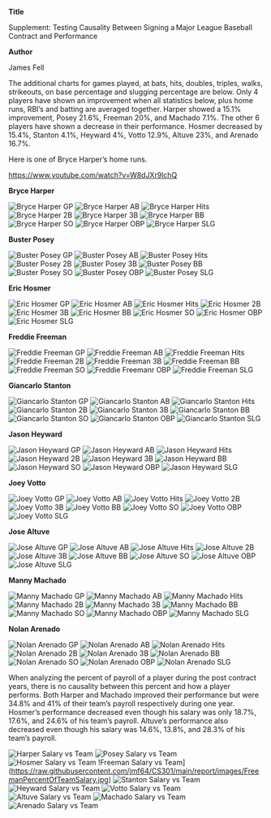 **Title**

Supplement: Testing Causality Between Signing a Major League Baseball Contract and Performance 

**Author**

James Fell

The additional charts for games played, at bats, hits, doubles, triples, walks, strikeouts, on base percentage and slugging percentage are below.  Only 4 players have shown an improvement when all statistics below, plus home runs, RBI’s and batting are averaged together.  Harper showed a 15.1% improvement, Posey 21.6%, Freeman 20%, and Machado 7.1%.  The other 6 players have shown a decrease in their performance. Hosmer decreased by 15.4%, Stanton 4.1%, Heyward 4%, Votto 12.9%, Altuve 23%, and Arenado 16.7%.  

Here is one of Bryce Harper’s home runs.

https://www.youtube.com/watch?v=W8dJXr9lchQ

**Bryce Harper**

![Bryce Harper GP](https://raw.githubusercontent.com/jmf64/CS301/main/report/images/HarperGP.jpg)
![Bryce Harper AB](https://raw.githubusercontent.com/jmf64/CS301/main/report/images/HarperAB.jpg)
![Bryce Harper Hits](https://raw.githubusercontent.com/jmf64/CS301/main/report/images/HarperHits.jpg)
![Bryce Harper 2B](https://raw.githubusercontent.com/jmf64/CS301/main/report/images/Harper2B.jpg)
![Bryce Harper 3B](https://raw.githubusercontent.com/jmf64/CS301/main/report/images/Harper3B.jpg)
![Bryce Harper BB](https://raw.githubusercontent.com/jmf64/CS301/main/report/images/HarperBB.jpg)
![Bryce Harper SO](https://raw.githubusercontent.com/jmf64/CS301/main/report/images/HarperSO.jpg)
![Bryce Harper OBP](https://raw.githubusercontent.com/jmf64/CS301/main/report/images/HarperOBP.jpg)
![Bryce Harper SLG](https://raw.githubusercontent.com/jmf64/CS301/main/report/images/HarperSLG.jpg)

**Buster Posey**

![Buster Posey GP](https://raw.githubusercontent.com/jmf64/CS301/main/report/images/PoseyGP.jpg)
![Buster Posey AB](https://raw.githubusercontent.com/jmf64/CS301/main/report/images/PoseyAB.jpg)
![Buster Posey Hits](https://raw.githubusercontent.com/jmf64/CS301/main/report/images/PoseyHits.jpg)
![Buster Posey 2B](https://raw.githubusercontent.com/jmf64/CS301/main/report/images/Posey2B.jpg)
![Buster Posey 3B](https://raw.githubusercontent.com/jmf64/CS301/main/report/images/Posey3B.jpg)
![Buster Posey BB](https://raw.githubusercontent.com/jmf64/CS301/main/report/images/PoseyBB.jpg)
![Buster Posey SO](https://raw.githubusercontent.com/jmf64/CS301/main/report/images/PoseySO.jpg)
![Buster Posey OBP](https://raw.githubusercontent.com/jmf64/CS301/main/report/images/PoseyOBP.jpg)
![Buster Posey SLG](https://raw.githubusercontent.com/jmf64/CS301/main/report/images/PoseySLG.jpg)

**Eric Hosmer**

![Eric Hosmer GP](https://raw.githubusercontent.com/jmf64/CS301/main/report/images/HosmerGP.jpg)
![Eric Hosmer AB](https://raw.githubusercontent.com/jmf64/CS301/main/report/images/HosmerAB.jpg)
![Eric Hosmer Hits](https://raw.githubusercontent.com/jmf64/CS301/main/report/images/HosmerHits.jpg)
![Eric Hosmer 2B](https://raw.githubusercontent.com/jmf64/CS301/main/report/images/Hosmer2B.jpg)
![Eric Hosmer 3B](https://raw.githubusercontent.com/jmf64/CS301/main/report/images/Hosmer3B.jpg)
![Eric Hosmer BB](https://raw.githubusercontent.com/jmf64/CS301/main/report/images/HosmerBB.jpg)
![Eric Hosmer SO](https://raw.githubusercontent.com/jmf64/CS301/main/report/images/HosmerSO.jpg)
![Eric Hosmer OBP](https://raw.githubusercontent.com/jmf64/CS301/main/report/images/HosmerOBP.jpg)
![Eric Hosmer SLG](https://raw.githubusercontent.com/jmf64/CS301/main/report/images/HosmerSLG.jpg)

**Freddie Freeman**

![Freddie Freeman GP](https://raw.githubusercontent.com/jmf64/CS301/main/report/images/FreemanGP.jpg)
![Freddie Freeman AB](https://raw.githubusercontent.com/jmf64/CS301/main/report/images/FreemanAB.jpg)
![Freddie Freeman Hits](https://raw.githubusercontent.com/jmf64/CS301/main/report/images/FreemanHits.jpg)
![Freddie Freeman 2B](https://raw.githubusercontent.com/jmf64/CS301/main/report/images/Freeman2B.jpg)
![Freddie Freeman 3B](https://raw.githubusercontent.com/jmf64/CS301/main/report/images/Freeman3B.jpg)
![Freddie Freeman BB](https://raw.githubusercontent.com/jmf64/CS301/main/report/images/FreemanBB.jpg)
![Freddie Freeman SO](https://raw.githubusercontent.com/jmf64/CS301/main/report/images/FreemanSO.jpg)
![Freddie Freemanr OBP](https://raw.githubusercontent.com/jmf64/CS301/main/report/images/FreemanOBP.jpg)
![Freddie Freeman SLG](https://raw.githubusercontent.com/jmf64/CS301/main/report/images/FreemanSLG.jpg)

**Giancarlo Stanton**

![Giancarlo Stanton GP](https://raw.githubusercontent.com/jmf64/CS301/main/report/images/StantonGP.jpg)
![Giancarlo Stanton AB](https://raw.githubusercontent.com/jmf64/CS301/main/report/images/StantonAB.jpg)
![Giancarlo Stanton Hits](https://raw.githubusercontent.com/jmf64/CS301/main/report/images/StantonHits.jpg)
![Giancarlo Stanton 2B](https://raw.githubusercontent.com/jmf64/CS301/main/report/images/Stanton2B.jpg)
![Giancarlo Stanton 3B](https://raw.githubusercontent.com/jmf64/CS301/main/report/images/Stanton3B.jpg)
![Giancarlo Stanton BB](https://raw.githubusercontent.com/jmf64/CS301/main/report/images/StantonBB.jpg)
![Giancarlo Stanton SO](https://raw.githubusercontent.com/jmf64/CS301/main/report/images/StantonSO.jpg)
![Giancarlo Stanton OBP](https://raw.githubusercontent.com/jmf64/CS301/main/report/images/StantonOBP.jpg)
![Giancarlo Stanton SLG](https://raw.githubusercontent.com/jmf64/CS301/main/report/images/StantonSLG.jpg)

**Jason Heyward**

![Jason Heyward GP](https://raw.githubusercontent.com/jmf64/CS301/main/report/images/HeywardGP.jpg)
![Jason Heyward AB](https://raw.githubusercontent.com/jmf64/CS301/main/report/images/HeywardAB.jpg)
![Jason Heyward Hits](https://raw.githubusercontent.com/jmf64/CS301/main/report/images/HeywardHits.jpg)
![Jason Heyward 2B](https://raw.githubusercontent.com/jmf64/CS301/main/report/images/Heyward2B.jpg)
![Jason Heyward 3B](https://raw.githubusercontent.com/jmf64/CS301/main/report/images/Heyward3B.jpg)
![Jason Heyward BB](https://raw.githubusercontent.com/jmf64/CS301/main/report/images/HeywardBB.jpg)
![Jason Heyward SO](https://raw.githubusercontent.com/jmf64/CS301/main/report/images/HeywardSO.jpg)
![Jason Heyward OBP](https://raw.githubusercontent.com/jmf64/CS301/main/report/images/HeywardOBP.jpg)
![Jason Heyward SLG](https://raw.githubusercontent.com/jmf64/CS301/main/report/images/HeywardSLG.jpg)

**Joey Votto**

![Joey Votto GP](https://raw.githubusercontent.com/jmf64/CS301/main/report/images/VottoGP.jpg)
![Joey Votto AB](https://raw.githubusercontent.com/jmf64/CS301/main/report/images/VottoAB.jpg)
![Joey Votto Hits](https://raw.githubusercontent.com/jmf64/CS301/main/report/images/VottoHits.jpg)
![Joey Votto 2B](https://raw.githubusercontent.com/jmf64/CS301/main/report/images/Votto2B.jpg)
![Joey Votto 3B](https://raw.githubusercontent.com/jmf64/CS301/main/report/images/Votto3B.jpg)
![Joey Votto BB](https://raw.githubusercontent.com/jmf64/CS301/main/report/images/VottoBB.jpg)
![Joey Votto SO](https://raw.githubusercontent.com/jmf64/CS301/main/report/images/VottoSO.jpg)
![Joey Votto OBP](https://raw.githubusercontent.com/jmf64/CS301/main/report/images/VottoOBP.jpg)
![Joey Votto SLG](https://raw.githubusercontent.com/jmf64/CS301/main/report/images/VottoSLG.jpg)

**Jose Altuve**

![Jose Altuve GP](https://raw.githubusercontent.com/jmf64/CS301/main/report/images/AltuveGP.jpg)
![Jose Altuve AB](https://raw.githubusercontent.com/jmf64/CS301/main/report/images/AltuveAB.jpg)
![Jose Altuve Hits](https://raw.githubusercontent.com/jmf64/CS301/main/report/images/AltuveHits.jpg)
![Jose Altuve 2B](https://raw.githubusercontent.com/jmf64/CS301/main/report/images/Altuve2B.jpg)
![Jose Altuve 3B](https://raw.githubusercontent.com/jmf64/CS301/main/report/images/Altuve3B.jpg)
![Jose Altuve BB](https://raw.githubusercontent.com/jmf64/CS301/main/report/images/AltuveBB.jpg)
![Jose Altuve SO](https://raw.githubusercontent.com/jmf64/CS301/main/report/images/AltuveSO.jpg)
![Jose Altuve OBP](https://raw.githubusercontent.com/jmf64/CS301/main/report/images/AltuveOBP.jpg)
![Jose Altuve SLG](https://raw.githubusercontent.com/jmf64/CS301/main/report/images/AltuveSLG.jpg)

**Manny Machado**

![Manny Machado GP](https://raw.githubusercontent.com/jmf64/CS301/main/report/images/MachadoGP.jpg)
![Manny Machado AB](https://raw.githubusercontent.com/jmf64/CS301/main/report/images/MachadoAB.jpg)
![Manny Machado Hits](https://raw.githubusercontent.com/jmf64/CS301/main/report/images/MachadoHits.jpg)
![Manny Machado 2B](https://raw.githubusercontent.com/jmf64/CS301/main/report/images/Machado2B.jpg)
![Manny Machado 3B](https://raw.githubusercontent.com/jmf64/CS301/main/report/images/Machado3B.jpg)
![Manny Machado BB](https://raw.githubusercontent.com/jmf64/CS301/main/report/images/MachadoBB.jpg)
![Manny Machado SO](https://raw.githubusercontent.com/jmf64/CS301/main/report/images/MachadoSO.jpg)
![Manny Machado OBP](https://raw.githubusercontent.com/jmf64/CS301/main/report/images/MachadoOBP.jpg)
![Manny Machado SLG](https://raw.githubusercontent.com/jmf64/CS301/main/report/images/MachadoSLG.jpg)

**Nolan Arenado**

![Nolan Arenado GP](https://raw.githubusercontent.com/jmf64/CS301/main/report/images/ArenadoGP.jpg)
![Nolan Arenado AB](https://raw.githubusercontent.com/jmf64/CS301/main/report/images/ArenadoAB.jpg)
![Nolan Arenado Hits](https://raw.githubusercontent.com/jmf64/CS301/main/report/images/ArenadoHits.jpg)
![Nolan Arenado 2B](https://raw.githubusercontent.com/jmf64/CS301/main/report/images/Arenado2B.jpg)
![Nolan Arenado 3B](https://raw.githubusercontent.com/jmf64/CS301/main/report/images/Arenado3B.jpg)
![Nolan Arenado BB](https://raw.githubusercontent.com/jmf64/CS301/main/report/images/ArenadoBB.jpg)
![Nolan Arenado SO](https://raw.githubusercontent.com/jmf64/CS301/main/report/images/ArenadoSO.jpg)
![Nolan Arenado OBP](https://raw.githubusercontent.com/jmf64/CS301/main/report/images/ArenadoOBP.jpg)
![Nolan Arenado SLG](https://raw.githubusercontent.com/jmf64/CS301/main/report/images/ArenadoSLG.jpg)

When analyzing the percent of payroll of a player during the post contract years, there is no causality between this percent and how a player performs.  Both Harper and Machado improved their performance but were 34.8% and 41% of their team’s payroll respectively during one year.  Hosmer’s performance decreased even though his salary was only 18.7%, 17.6%, and 24.6% of his team’s payroll.  Altuve’s performance also decreased even though his salary was 14.6%, 13.8%, and 28.3% of his team’s payroll. 

![Harper Salary vs Team](https://raw.githubusercontent.com/jmf64/CS301/main/report/images/HarperPercentOfTeamSalary.jpg)
![Posey Salary vs Team](https://raw.githubusercontent.com/jmf64/CS301/main/report/images/PoseyPercentOfTeamSalary.jpg)
![Hosmer Salary vs Team](https://raw.githubusercontent.com/jmf64/CS301/main/report/images/HosmerPercentOfTeamSalary.jpg)
!Freeman Salary vs Team](https://raw.githubusercontent.com/jmf64/CS301/main/report/images/FreemanPercentOfTeamSalary.jpg)
![Stanton Salary vs Team](https://raw.githubusercontent.com/jmf64/CS301/main/report/images/StantonPercentOfTeamSalary.jpg)
![Heyward Salary vs Team](https://raw.githubusercontent.com/jmf64/CS301/main/report/images/HeywardPercentOfTeamSalary.jpg)
![Votto Salary vs Team](https://raw.githubusercontent.com/jmf64/CS301/main/report/images/VottoPercentOfTeamSalary.jpg)
![Altuve Salary vs Team](https://raw.githubusercontent.com/jmf64/CS301/main/report/images/AltuvePercentOfTeamSalary.jpg)
![Machado Salary vs Team](https://raw.githubusercontent.com/jmf64/CS301/main/report/images/MachadoPercentOfTeamSalary.jpg)
![Arenado Salary vs Team](https://raw.githubusercontent.com/jmf64/CS301/main/report/images/ArenadoPercentOfTeamSalary.jpg)
